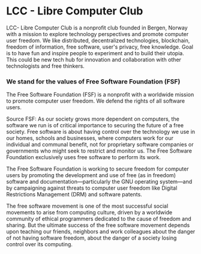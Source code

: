 # LCC -  Libre Computer Club
LCC- Libre Computer Club is a nonprofit club founded in Bergen, Norway with a mission to explore technology perspectives and promote computer user freedom. We like distributed, decentralized technologies, blockchain, freedom of information, free software, user's privacy, free knowledge.
Goal is to have fun and inspire people to experiment and to build their utopia. This could be new tech hub for innovation and collaboration with other technologists and free thinkers.

### We stand for the values of Free Software Foundation (FSF)
The Free Software Foundation (FSF) is a nonprofit with a worldwide mission to promote computer user freedom. We defend the rights of all software users.

Source FSF: As our society grows more dependent on computers, the software we run is of critical importance to securing the future of a free society. Free software is about having control over the technology we use in our homes, schools and businesses, where computers work for our individual and communal benefit, not for proprietary software companies or governments who might seek to restrict and monitor us. The Free Software Foundation exclusively uses free software to perform its work.

The Free Software Foundation is working to secure freedom for computer users by promoting the development and use of free (as in freedom) software and documentation—particularly the GNU operating system—and by campaigning against threats to computer user freedom like Digital Restrictions Management (DRM) and software patents.

The free software movement is one of the most successful social movements to arise from computing culture, driven by a worldwide community of ethical programmers dedicated to the cause of freedom and sharing. But the ultimate success of the free software movement depends upon teaching our friends, neighbors and work colleagues about the danger of not having software freedom, about the danger of a society losing control over its computing.

